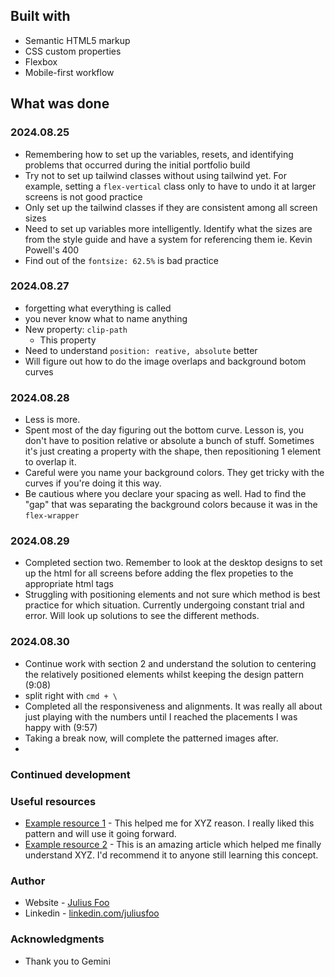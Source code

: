 ## Built with

-   Semantic HTML5 markup
-   CSS custom properties
-   Flexbox
-   Mobile-first workflow

## What was done

### 2024.08.25

-   Remembering how to set up the variables, resets, and identifying problems that occurred during the initial portfolio build
-   Try not to set up tailwind classes without using tailwind yet. For example, setting a `flex-vertical` class only to have to undo it at larger screens is not good practice
-   Only set up the tailwind classes if they are consistent among all screen sizes
-   Need to set up variables more intelligently. Identify what the sizes are from the style guide and have a system for referencing them ie. Kevin Powell's 400
-   Find out of the `fontsize: 62.5%` is bad practice

### 2024.08.27
- forgetting what everything is called
- you never know what to name anything
- New property: `clip-path`
	- This property 
- Need to understand `position: reative, absolute` better
- Will figure out how to do the image overlaps and background botom curves

### 2024.08.28
- Less is more.
- Spent most of the day figuring out the bottom curve. Lesson is, you don't have to position relative or absolute a bunch of stuff. Sometimes it's just creating a property with the shape, then repositioning 1 element to overlap it.
- Careful were you name your background colors. They get tricky with the curves if you're doing it this way.
- Be cautious where you declare your spacing as well. Had to find the "gap" that was separating the background colors because it was in the `flex-wrapper`

### 2024.08.29

- Completed section two. Remember to look at the desktop designs to set up the html for all screens before adding the flex propeties to the appropriate html tags
- Struggling with positioning elements and not sure which method is best practice for which situation. Currently undergoing constant trial and error. Will look up solutions to see the different methods.

### 2024.08.30
- Continue work with section 2 and understand the solution to centering the relatively positioned elements whilst keeping the design pattern (9:08)
- split right with `cmd + \`
- Completed all the responsiveness and alignments. It was really all about just playing with the numbers until I reached the placements I was happy with (9:57)
- Taking a break now, will complete the patterned images after.
-


### Continued development

### Useful resources

-   [Example resource 1](https://www.example.com) - This helped me for XYZ reason. I really liked this pattern and will use it going forward.
-   [Example resource 2](https://www.example.com) - This is an amazing article which helped me finally understand XYZ. I'd recommend it to anyone still learning this concept.

### Author

-   Website - [Julius Foo](https://www.julius.foo)
-   Linkedin - [linkedin.com/juliusfoo](https://www.linkedin.com/juliusfoo)

### Acknowledgments

-   Thank you to Gemini
